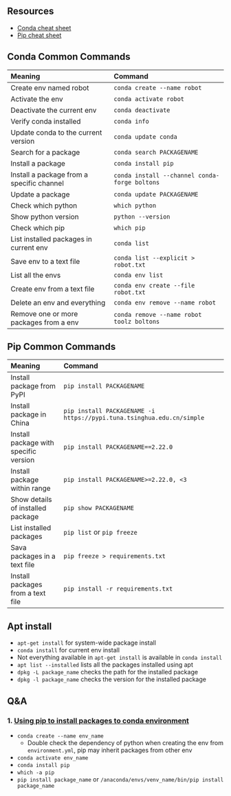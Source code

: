## Resources
* [Conda cheat sheet](https://docs.conda.io/projects/conda/en/4.6.0/_downloads/52a95608c49671267e40c689e0bc00ca/conda-cheatsheet.pdf)
* [Pip cheat sheet](https://opensource.com/sites/default/files/gated-content/cheat_sheet_pip.pdf)

## Conda Common Commands

| Meaning | Command |
| :--     | :--     |
| Create env named robot | `conda create --name robot`|
| Activate the env | `conda activate robot` |
| Deactivate the current env | `conda deactivate`         |
| Verify conda installed  | `conda info` |
| Update conda to the current version | `conda update conda` |
| Search for a package | `conda search PACKAGENAME` |
| Install a package | `conda install pip` |
| Install a package from a specific channel | `conda install --channel conda-forge boltons` |
| Update a package | `conda update PACKAGENAME`        |
| Check which python  | `which python`    |
| Show python version | `python --version` |
| Check which pip | `which pip` |
| List installed packages in current env  | `conda list` |
| Save env to a text file|  `conda list --explicit > robot.txt`  |
| List all the envs   | `conda env list`   |
| Create env from a text file | `conda env create --file robot.txt` |
| Delete an env and everything | `conda env remove --name robot`        |
| Remove one or more packages from a env| `conda remove --name robot toolz boltons` |

## Pip Common Commands
| Meaning | Command |
| :--     | :--     |
| Install package from PyPI | `pip install PACKAGENAME`|
| Install package in China | `pip install PACKAGENAME -i https://pypi.tuna.tsinghua.edu.cn/simple` |
| Install package with specific version| `pip install PACKAGENAME==2.22.0` |
| Install package within range| `pip install PACKAGENAME>=2.22.0, <3` |
| Show details of installed package| `pip show PACKAGENAME` |
| List installed packages | `pip list` or `pip freeze`|
| Sava packages in a text file| `pip freeze > requirements.txt`|
| Install packages from a text file| `pip install -r requirements.txt` |

## Apt install
* `apt-get install` for system-wide package install
* `conda install` for current env install
* Not everything available in `apt-get install` is available in `conda install`
* `apt list --installed` lists all the packages installed using apt
* `dpkg -L package_name` checks the path for the installed package
* `dpkg -l package_name` checks the version for the installed package

## Q&A
### 1. [Using pip to install packages to conda environment](https://stackoverflow.com/questions/41060382/using-pip-to-install-packages-to-anaconda-environment)
* `conda create --name env_name`
  * Double check the dependency of python when creating the env from `environment.yml`, pip may inherit packages from other env
* `conda activate env_name`
* `conda install pip`
* `which -a pip`
* `pip install package_name` or `/anaconda/envs/venv_name/bin/pip install package_name`
